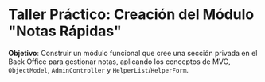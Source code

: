 # Taller Práctico: Creación del Módulo "Notas Rápidas"

**Objetivo**: Construir un módulo funcional que cree una sección privada en el Back Office para gestionar notas, aplicando los conceptos de MVC, `ObjectModel`, `AdminController` y `HelperList`/`HelperForm`.

